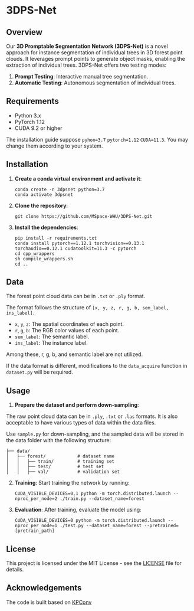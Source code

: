 # 3DPS-Net

## Overview

Our **3D Promptable Segmentation Network (3DPS-Net)** is a novel approach for instance segmentation of individual trees
in 3D forest point clouds.
It leverages prompt points to generate object masks, enabling the extraction of individual trees.
3DPS-Net offers two testing modes:

1. **Prompt Testing**: Interactive manual tree segmentation.
2. **Automatic Testing**: Autonomous segmentation of individual trees.

## Requirements

- Python 3.x
- PyTorch 1.12
- CUDA 9.2 or higher

The installation guide suppose ``pyhon=3.7`` ``pytorch=1.12`` ``CUDA=11.3``. You may change them according to your
system.

## Installation

1. **Create a conda virtual environment and activate it**:
   ```
   conda create -n 3dpsnet python=3.7
   conda activate 3dpsnet
   ```
2. **Clone the repository**:
   ```
   git clone https://github.com/MSpace-WHU/3DPS-Net.git
   ```
3. **Install the dependencies**:
   ```
   pip install -r requirements.txt
   conda install pytorch==1.12.1 torchvision==0.13.1 torchaudio==0.12.1 cudatoolkit=11.3 -c pytorch
   cd cpp_wrappers
   sh compile_wrappers.sh 
   cd ..
   ```
   
## Data
The forest point cloud data can be in ``.txt`` or ``.ply`` format.

The format follows the structure of ``[x, y, z, r, g, b, sem_label, ins_label].``

   - `x`, `y`, `z`: The spatial coordinates of each point.
   - `r`, `g`, `b`: The RGB color values of each point.
   - `sem_label`: The semantic label.
   - `ins_label`: The instance label.

Among these, r, g, b, and semantic label are not utilized. 

If the data format is different, modifications to the ``data_acquire`` function in ``dataset.py`` will be required.

## Usage

1. **Prepare the dataset and perform down-sampling**: 

The raw point cloud data can be in ``.ply``, ``.txt`` or ``.las`` formats. It is also acceptable to have various types of data within the data files. 

Use ``sample.py`` for down-sampling, and the sampled data will be stored in the data folder with the following structure:

   ```
   ├── data/               
   │   ├── forest/            # dataset name
   │   │   ├── train/         # training set
   │   │   ├── test/          # test set
   │   │   ├── val/           # validation set
   ```

2. **Training**:
Start training the network by running:
   ```
   CUDA_VISIBLE_DEVICES=0,1 python -m torch.distributed.launch --nproc_per_node=2 ./train.py --dataset_name=forest
   ```

3. **Evaluation**:
After training, evaluate the model using:
   ```
   CUDA_VISIBLE_DEVICES=0 python -m torch.distributed.launch --nproc_per_node=1 ./test.py --dataset_name=forest --pretrained=[pretrain_path]
   ```

## License

This project is licensed under the MIT License - see the [LICENSE](./LICENSE.txt) file for details.

## Acknowledgements

The code is built based on [KPConv](https://github.com/HuguesTHOMAS/KPConv-PyTorch)